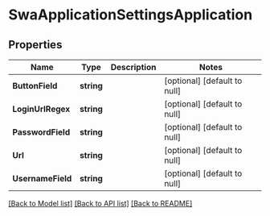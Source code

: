 # SwaApplicationSettingsApplication

## Properties
Name | Type | Description | Notes
------------ | ------------- | ------------- | -------------
**ButtonField** | **string** |  | [optional] [default to null]
**LoginUrlRegex** | **string** |  | [optional] [default to null]
**PasswordField** | **string** |  | [optional] [default to null]
**Url** | **string** |  | [optional] [default to null]
**UsernameField** | **string** |  | [optional] [default to null]

[[Back to Model list]](../README.md#documentation-for-models) [[Back to API list]](../README.md#documentation-for-api-endpoints) [[Back to README]](../README.md)

